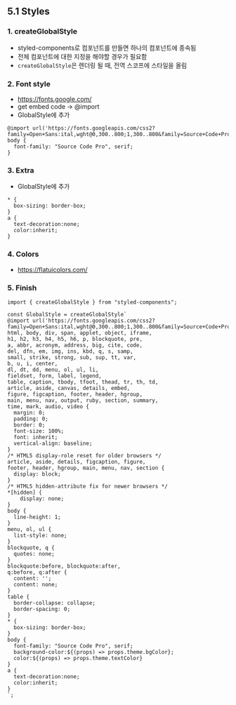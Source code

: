 ## 5.1 Styles

### 1. createGlobalStyle

- styled-components로 컴포넌트를 만들면 하나의 컴포넌트에 종속됨
- 전체 컴포넌트에 대한 지정을 해야할 경우가 필요함
- `createGlobalStyle`은 렌더링 될 때, 전역 스코프에 스타일을 올림

### 2. Font style

- https://fonts.google.com/
- get embed code -> @import
- GlobalStyle에 추가

```tsx
@import url('https://fonts.googleapis.com/css2?family=Open+Sans:ital,wght@0,300..800;1,300..800&family=Source+Code+Pro:ital,wght@0,200..900;1,200..900&display=swap');
body {
  font-family: "Source Code Pro", serif;
}
```

### 3. Extra

- GlobalStyle에 추가

```tsx
* {
  box-sizing: border-box;
}
a {
  text-decoration:none;
  color:inherit;
}
```

### 4. Colors

- https://flatuicolors.com/



### 5. Finish

```tsx
import { createGlobalStyle } from "styled-components";

const GlobalStyle = createGlobalStyle`
@import url('https://fonts.googleapis.com/css2?family=Open+Sans:ital,wght@0,300..800;1,300..800&family=Source+Code+Pro:ital,wght@0,200..900;1,200..900&display=swap');
html, body, div, span, applet, object, iframe,
h1, h2, h3, h4, h5, h6, p, blockquote, pre,
a, abbr, acronym, address, big, cite, code,
del, dfn, em, img, ins, kbd, q, s, samp,
small, strike, strong, sub, sup, tt, var,
b, u, i, center,
dl, dt, dd, menu, ol, ul, li,
fieldset, form, label, legend,
table, caption, tbody, tfoot, thead, tr, th, td,
article, aside, canvas, details, embed,
figure, figcaption, footer, header, hgroup,
main, menu, nav, output, ruby, section, summary,
time, mark, audio, video {
  margin: 0;
  padding: 0;
  border: 0;
  font-size: 100%;
  font: inherit;
  vertical-align: baseline;
}
/* HTML5 display-role reset for older browsers */
article, aside, details, figcaption, figure,
footer, header, hgroup, main, menu, nav, section {
  display: block;
}
/* HTML5 hidden-attribute fix for newer browsers */
*[hidden] {
    display: none;
}
body {
  line-height: 1;
}
menu, ol, ul {
  list-style: none;
}
blockquote, q {
  quotes: none;
}
blockquote:before, blockquote:after,
q:before, q:after {
  content: '';
  content: none;
}
table {
  border-collapse: collapse;
  border-spacing: 0;
}
* {
  box-sizing: border-box;
}
body {
  font-family: "Source Code Pro", serif;
  background-color:${(props) => props.theme.bgColor};
  color:${(props) => props.theme.textColor}
}
a {
  text-decoration:none;
  color:inherit;
}
`;
```